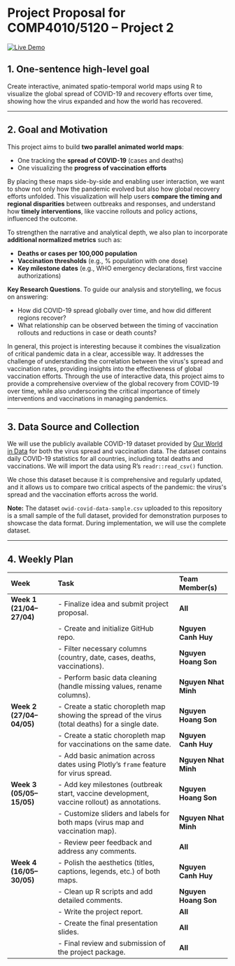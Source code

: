 # Project Proposal for COMP4010/5120 – Project 2

[![Live Demo](https://img.shields.io/badge/Visit-Live%20Demo-28a745?style=for-the-badge&logo=vercel&logoColor=white)](https://nghson2812.shinyapps.io/covid19-animated-map/)

## 1. One-sentence high-level goal
Create interactive, animated spatio-temporal world maps using R to visualize the global spread of COVID-19 and recovery efforts over time, showing how the virus expanded and how the world has recovered.

---

## 2. Goal and Motivation

This project aims to build **two parallel animated world maps**:

- One tracking the **spread of COVID-19** (cases and deaths)  
- One visualizing the **progress of vaccination efforts**

By placing these maps side-by-side and enabling user interaction, we want to show not only how the pandemic evolved but also how global recovery efforts unfolded. This visualization will help users **compare the timing and regional disparities** between outbreaks and responses, and understand how **timely interventions**, like vaccine rollouts and policy actions, influenced the outcome.

To strengthen the narrative and analytical depth, we also plan to incorporate **additional normalized metrics** such as:

- **Deaths or cases per 100,000 population**
- **Vaccination thresholds** (e.g., % population with one dose)
- **Key milestone dates** (e.g., WHO emergency declarations, first vaccine authorizations)

**Key Research Questions**. To guide our analysis and storytelling, we focus on answering:
  - How did COVID-19 spread globally over time, and how did different regions recover?
  - What relationship can be observed between the timing of vaccination rollouts and reductions in case or death counts?

In general, this project is interesting because it combines the visualization of critical pandemic data in a clear, accessible way. It addresses the challenge of understanding the correlation between the virus's spread and vaccination rates, providing insights into the effectiveness of global vaccination efforts. Through the use of interactive data, this project aims to provide a comprehensive overview of the global recovery from COVID-19 over time, while also underscoring the critical importance of timely interventions and vaccinations in managing pandemics.

---

## 3. Data Source and Collection
We will use the publicly available COVID-19 dataset provided by [Our World in Data](https://covid.ourworldindata.org/) for both the virus spread and vaccination data. The dataset contains daily COVID-19 statistics for all countries, including total deaths and vaccinations. We will import the data using R’s `readr::read_csv()` function. 

We chose this dataset because it is comprehensive and regularly updated, and it allows us to compare two critical aspects of the pandemic: the virus's spread and the vaccination efforts across the world.

**Note:** The dataset `owid-covid-data-sample.csv` uploaded to this repository is a small sample of the full dataset, provided for demonstration purposes to showcase the data format. During implementation, we will use the complete dataset.

---

## 4. Weekly Plan

| Week | Task | Team Member(s) |
|:-----|:-----|:---------------|
| **Week 1 (21/04–27/04)** | - Finalize idea and submit project proposal. | **All** |
|  | - Create and initialize GitHub repo. | **Nguyen Canh Huy** |
|  | - Filter necessary columns (country, date, cases, deaths, vaccinations). | **Nguyen Hoang Son** |
|  | - Perform basic data cleaning (handle missing values, rename columns). | **Nguyen Nhat Minh** |
| **Week 2 (27/04–04/05)** | - Create a static choropleth map showing the spread of the virus (total deaths) for a single date. | **Nguyen Hoang Son** |
|  | - Create a static choropleth map for vaccinations on the same date. | **Nguyen Canh Huy** |
|  | - Add basic animation across dates using Plotly’s `frame` feature for virus spread. | **Nguyen Nhat Minh** |
| **Week 3 (05/05–15/05)** | - Add key milestones (outbreak start, vaccine development, vaccine rollout) as annotations. | **Nguyen Hoang Son** |
|  | - Customize sliders and labels for both maps (virus map and vaccination map). | **Nguyen Nhat Minh** |
|  | - Review peer feedback and address any comments. | **All** |
| **Week 4 (16/05–30/05)** | - Polish the aesthetics (titles, captions, legends, etc.) of both maps. | **Nguyen Canh Huy** |
|  | - Clean up R scripts and add detailed comments. | **Nguyen Hoang Son** |
|  | - Write the project report. | **All** |
|  | - Create the final presentation slides. | **All** |
|  | - Final review and submission of the project package. | **All** |

